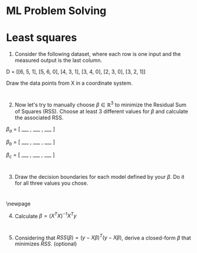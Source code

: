 # ML Problem Solving
# Least squares

1. Consider the following dataset, where each row is one input and the measured output is the last column.

D = [[6, 5, 1],
[5, 6, 0],
[4, 3, 1],
[3, 4, 0],
[2, 3, 0],
[3, 2, 1]]

Draw the data points from X in a coordinate system.

#
#
#
#
#
#
#
#
#
#

2. Now let's try to manually choose $\beta \in \mathbb{R}^3$ to minimize the Residual Sum of Squares (RSS). Choose at least 3 different values for $\beta$ and calculate the associated RSS.

$\beta_a$ = [ ___ , ___ , ___ ]

$\beta_b$ = [ ___ , ___ , ___ ]

$\beta_c$ = [ ___ , ___ , ___ ]

#
#
#

3. Draw the decision boundaries for each model defined by your $\beta$. Do it for all three values you chose.

#

\newpage

4. Calculate $\beta = (X^T X)^{-1} X^T y$
<!-- >>> X
array([[6, 5],
       [5, 6],
       [4, 3],
       [3, 4],
       [2, 3],
       [3, 2]]) -->
<!-- >>> y
array([[1],
       [2],
       [1],
       [0],
       [2],
       [1]]) -->
<!-- (X.T @ X)^{-1} = array([[ 0.16923077, -0.16410256],
       [-0.16410256,  0.16923077]]) -->
<!-- y = array([[1],
       [2],
       [1],
       [0],
       [2],
       [1]]) -->
<!-- X @ beta =
array([[1.38461538],
       [1.71794872],
       [0.82051282],
       [1.15384615],
       [0.87179487],
       [0.53846154]]) -->
<!-- beta = 
array([[-0.02564103],
       [ 0.30769231]]) -->

#


5. Considering that $RSS(\beta) = (y - X \beta)^T (y - X \beta)$, derive a closed-form $\beta$ that minimizes $RSS$. (optional)





